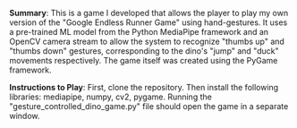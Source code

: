 **Summary**: This is a game I developed that allows the player to play my own version of the "Google Endless Runner Game" using hand-gestures. It uses a pre-trained ML model from the Python MediaPipe framework and an OpenCV camera stream to allow the system to recognize "thumbs up" and "thumbs down" gestures, corresponding to the dino's "jump" and "duck" movements respectively. The game itself was created using the PyGame framework.

**Instructions to Play**: First, clone the repository. Then install the following libraries: mediapipe, numpy, cv2, pygame. Running the "gesture_controlled_dino_game.py" file should open the game in a separate window.


